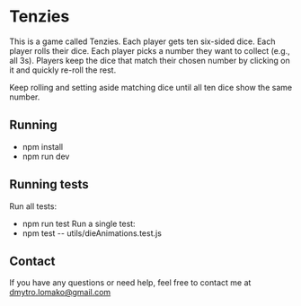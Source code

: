 # Tenzies

This is a game called Tenzies. Each player gets ten six-sided dice. Each player rolls their dice. Each player picks a number they want to collect (e.g., all 3s). Players keep the dice that match their chosen number by clicking on it and quickly re-roll the rest.

Keep rolling and setting aside matching dice until all ten dice show the same number.

## Running

- npm install
- npm run dev

## Running tests

Run all tests: 
- npm run test
Run a single test:
- npm test -- utils/dieAnimations.test.js

## Contact

If you have any questions or need help, feel free to contact me at dmytro.lomako@gmail.com